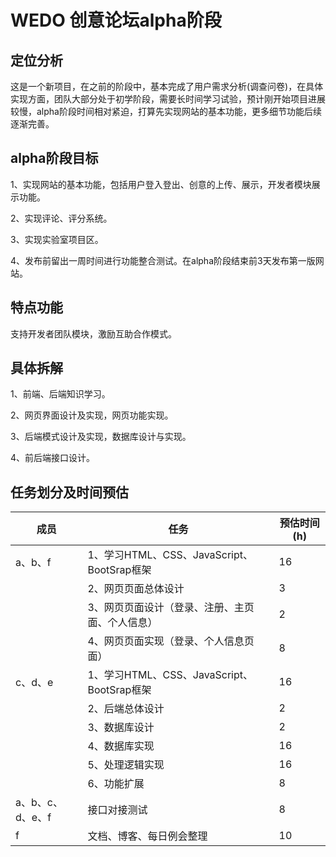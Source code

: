 # WEDO 创意论坛alpha阶段

## 定位分析

这是一个新项目，在之前的阶段中，基本完成了用户需求分析(调查问卷)，在具体实现方面，团队大部分处于初学阶段，需要长时间学习试验，预计刚开始项目进展较慢，alpha阶段时间相对紧迫，打算先实现网站的基本功能，更多细节功能后续逐渐完善。

## alpha阶段目标

1、实现网站的基本功能，包括用户登入登出、创意的上传、展示，开发者模块展示功能。

2、实现评论、评分系统。

3、实现实验室项目区。

4、发布前留出一周时间进行功能整合测试。在alpha阶段结束前3天发布第一版网站。

## 特点功能

 支持开发者团队模块，激励互助合作模式。

## 具体拆解

1、前端、后端知识学习。

2、网页界面设计及实现，网页功能实现。

3、后端模式设计及实现，数据库设计与实现。

4、前后端接口设计。

## 任务划分及时间预估

| 成员             | 任务                                            | 预估时间(h) |
| ---------------- | ----------------------------------------------- | ----------- |
| a、b、f          | 1、学习HTML、CSS、JavaScript、BootSrap框架      | 16          |
|                  | 2、网页页面总体设计                             | 3           |
|                  | 3、网页页面设计（登录、注册、主页面、个人信息） | 2           |
|                  | 4、网页页面实现（登录、个人信息页面）           | 8           |
| c、d、e          | 1、学习HTML、CSS、JavaScript、BootSrap框架      | 16          |
|                  | 2、后端总体设计                                 | 2           |
|                  | 3、数据库设计                                   | 2           |
|                  | 4、数据库实现                                   | 16          |
|                  | 5、处理逻辑实现                                  | 16           |
|                  | 6、功能扩展                                     | 8           |
| a、b、c、d、e、f | 接口对接测试                                    | 8           |
| f                | 文档、博客、每日例会整理                        | 10          |